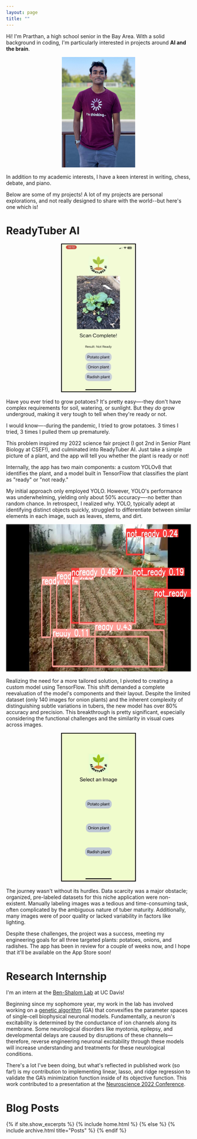 ```yaml
---
layout: page
title: ""
---
```


Hi! I'm Prarthan, a high school senior in the Bay Area. With a solid background in coding, I'm particularly interested in projects around **AI and the brain**.

<div style="text-align: center;">
    <img src="./prarthan_good_pic.jpg" width="200" height="300"/>
</div>

In addition to my academic interests, I have a keen interest in writing, chess, debate, and piano.

Below are some of my projects! A lot of my projects are personal explorations, and not really designed to share with the world--but here's one which is!

# ReadyTuber AI
<div style="text-align: center;">
    <img src="./potato_scanned.png" width="200" height="400" style="border:2px solid black;"/>
</div>

Have you ever tried to grow potatoes? It's pretty easy—-they don't have complex requirements for soil, watering, or sunlight. But they _do_ grow undergroud, making it very tough to tell when they're ready or not.

I would know—-during the pandemic, I tried to grow potatoes. 3 times I tried, 3 times I pulled them up prematurely. 

This problem inspired my 2022 science fair project (I got 2nd in Senior Plant Biology at CSEF!), and culminated into ReadyTuber AI. Just take a simple picture of a plant, and the app will tell you whether the plant is ready or not!

Internally, the app has two main components: a custom YOLOv8 that identifies the plant, and a model built in TensorFlow that classifies the plant as "ready" or "not ready."

My initial approach only employed YOLO. However, YOLO's performance was underwhelming, yielding only about 50% accuracy—-no better than random chance. In retrospect, I realized why. YOLO, typically adept at identifying distinct objects quickly, struggled to differentiate between similar elements in each image, such as leaves, stems, and dirt.

<div style="text-align: center;">
  <img src="./onion_why_yolo_bad.jpeg" width="800" height="400" />
</div>

Realizing the need for a more tailored solution, I pivoted to creating a custom model using TensorFlow. This shift demanded a complete reevaluation of the model's components and their layout. Despite the limited dataset (only 140 images for onion plants) and the inherent complexity of distinguishing subtle variations in tubers, the new model has over 80% accuracy and precision. This breakthrough is pretty significant, especially considering the functional challenges and the similarity in visual cues across images.

<div style="text-align: center;">
  <img src="./homescreen.png" width="200" height="400" style="border:2px solid black;"/>
</div>

The journey wasn't without its hurdles. Data scarcity was a major obstacle; organized, pre-labeled datasets for this niche application were non-existent. Manually labeling images was a tedious and time-consuming task, often complicated by the ambiguous nature of tuber maturity. Additionally, many images were of poor quality or lacked variability in factors like lighting.

Despite these challenges, the project was a success, meeting my engineering goals for all three targeted plants: potatoes, onions, and radishes. The app has been in review for a couple of weeks now, and I hope that it'll be available on the App Store soon!

# Research Internship
I'm an intern at the <a href="https://roybens.faculty.ucdavis.edu/"> Ben-Shalom Lab</a> at UC Davis!

Beginning since my sophomore year, my work in the lab has involved working on a <a href="https://www.frontiersin.org/articles/10.3389/fninf.2022.882552/full">genetic algorithm</a> (GA) that convexifies the parameter spaces of single-cell biophysical neuronal models. Fundamentally, a neuron's excitability is determined by the conductance of ion channels along its membrane. Some neurological disorders like myotonia, epilepsy, and developmental delays are caused by disruptions of these channels—therefore, reverse engineering neuronal excitability through these models will increase understanding and treatments for these neurological conditions.

There's a lot I've been doing, but what's reflected in published work (so far!) is my contribution to implementing linear, lasso, and ridge regression to validate the GA’s minimization function inside of its objective function. This work contributed to a presentation at the <a href="https://www.abstractsonline.com/pp8/#!/10619/presentation/74215">Neuroscience 2022 Conference</a>.

# Blog Posts
{% if site.show_excerpts %}
  {% include home.html %}
{% else %}
  {% include archive.html title="Posts" %}
{% endif %}
